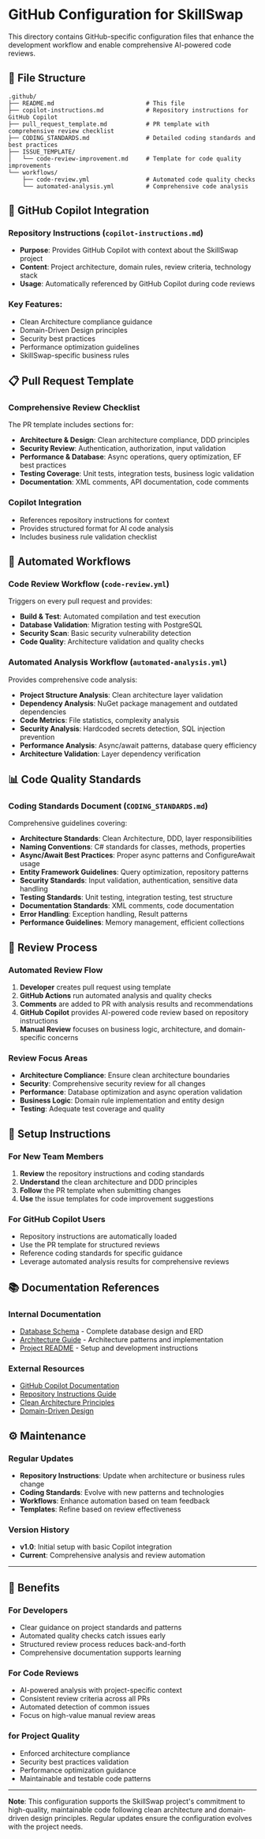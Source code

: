 # GitHub Configuration for SkillSwap

This directory contains GitHub-specific configuration files that enhance the development workflow and enable comprehensive AI-powered code reviews.

## 📁 File Structure

```
.github/
├── README.md                          # This file
├── copilot-instructions.md            # Repository instructions for GitHub Copilot
├── pull_request_template.md           # PR template with comprehensive review checklist
├── CODING_STANDARDS.md                # Detailed coding standards and best practices
├── ISSUE_TEMPLATE/
│   └── code-review-improvement.md     # Template for code quality improvements
└── workflows/
    ├── code-review.yml                # Automated code quality checks
    └── automated-analysis.yml         # Comprehensive code analysis
```

## 🤖 GitHub Copilot Integration

### Repository Instructions (`copilot-instructions.md`)

- **Purpose**: Provides GitHub Copilot with context about the SkillSwap project
- **Content**: Project architecture, domain rules, review criteria, technology stack
- **Usage**: Automatically referenced by GitHub Copilot during code reviews

### Key Features:

- Clean Architecture compliance guidance
- Domain-Driven Design principles
- Security best practices
- Performance optimization guidelines
- SkillSwap-specific business rules

## 📋 Pull Request Template

### Comprehensive Review Checklist

The PR template includes sections for:

- **Architecture & Design**: Clean architecture compliance, DDD principles
- **Security Review**: Authentication, authorization, input validation
- **Performance & Database**: Async operations, query optimization, EF best practices
- **Testing Coverage**: Unit tests, integration tests, business logic validation
- **Documentation**: XML comments, API documentation, code comments

### Copilot Integration

- References repository instructions for context
- Provides structured format for AI code analysis
- Includes business rule validation checklist

## 🔬 Automated Workflows

### Code Review Workflow (`code-review.yml`)

Triggers on every pull request and provides:

- **Build & Test**: Automated compilation and test execution
- **Database Validation**: Migration testing with PostgreSQL
- **Security Scan**: Basic security vulnerability detection
- **Code Quality**: Architecture validation and quality checks

### Automated Analysis Workflow (`automated-analysis.yml`)

Provides comprehensive code analysis:

- **Project Structure Analysis**: Clean architecture layer validation
- **Dependency Analysis**: NuGet package management and outdated dependencies
- **Code Metrics**: File statistics, complexity analysis
- **Security Analysis**: Hardcoded secrets detection, SQL injection prevention
- **Performance Analysis**: Async/await patterns, database query efficiency
- **Architecture Validation**: Layer dependency verification

## 📊 Code Quality Standards

### Coding Standards Document (`CODING_STANDARDS.md`)

Comprehensive guidelines covering:

- **Architecture Standards**: Clean Architecture, DDD, layer responsibilities
- **Naming Conventions**: C# standards for classes, methods, properties
- **Async/Await Best Practices**: Proper async patterns and ConfigureAwait usage
- **Entity Framework Guidelines**: Query optimization, repository patterns
- **Security Standards**: Input validation, authentication, sensitive data handling
- **Testing Standards**: Unit testing, integration testing, test structure
- **Documentation Standards**: XML comments, code documentation
- **Error Handling**: Exception handling, Result patterns
- **Performance Guidelines**: Memory management, efficient collections

## 🎯 Review Process

### Automated Review Flow

1. **Developer** creates pull request using template
2. **GitHub Actions** run automated analysis and quality checks
3. **Comments** are added to PR with analysis results and recommendations
4. **GitHub Copilot** provides AI-powered code review based on repository instructions
5. **Manual Review** focuses on business logic, architecture, and domain-specific concerns

### Review Focus Areas

- **Architecture Compliance**: Ensure clean architecture boundaries
- **Security**: Comprehensive security review for all changes
- **Performance**: Database optimization and async operation validation
- **Business Logic**: Domain rule implementation and entity design
- **Testing**: Adequate test coverage and quality

## 🔧 Setup Instructions

### For New Team Members

1. **Review** the repository instructions and coding standards
2. **Understand** the clean architecture and DDD principles
3. **Follow** the PR template when submitting changes
4. **Use** the issue templates for code improvement suggestions

### For GitHub Copilot Users

- Repository instructions are automatically loaded
- Use the PR template for structured reviews
- Reference coding standards for specific guidance
- Leverage automated analysis results for comprehensive reviews

## 📚 Documentation References

### Internal Documentation

- [Database Schema](../docs/database-schema.md) - Complete database design and ERD
- [Architecture Guide](../docs/tools-and-architecture.md) - Architecture patterns and implementation
- [Project README](../README-Docker.md) - Setup and development instructions

### External Resources

- [GitHub Copilot Documentation](https://docs.github.com/en/copilot)
- [Repository Instructions Guide](https://docs.github.com/en/copilot/how-tos/configure-custom-instructions/add-repository-instructions)
- [Clean Architecture Principles](https://blog.cleancoder.com/uncle-bob/2012/08/13/the-clean-architecture.html)
- [Domain-Driven Design](https://martinfowler.com/bliki/DomainDrivenDesign.html)

## ⚙️ Maintenance

### Regular Updates

- **Repository Instructions**: Update when architecture or business rules change
- **Coding Standards**: Evolve with new patterns and technologies
- **Workflows**: Enhance automation based on team feedback
- **Templates**: Refine based on review effectiveness

### Version History

- **v1.0**: Initial setup with basic Copilot integration
- **Current**: Comprehensive analysis and review automation

---

## 🎯 Benefits

### For Developers

- Clear guidance on project standards and patterns
- Automated quality checks catch issues early
- Structured review process reduces back-and-forth
- Comprehensive documentation supports learning

### For Code Reviews

- AI-powered analysis with project-specific context
- Consistent review criteria across all PRs
- Automated detection of common issues
- Focus on high-value manual review areas

### for Project Quality

- Enforced architecture compliance
- Security best practices validation
- Performance optimization guidance
- Maintainable and testable code patterns

---

**Note**: This configuration supports the SkillSwap project's commitment to high-quality, maintainable code following clean architecture and domain-driven design principles. Regular updates ensure the configuration evolves with the project needs.
